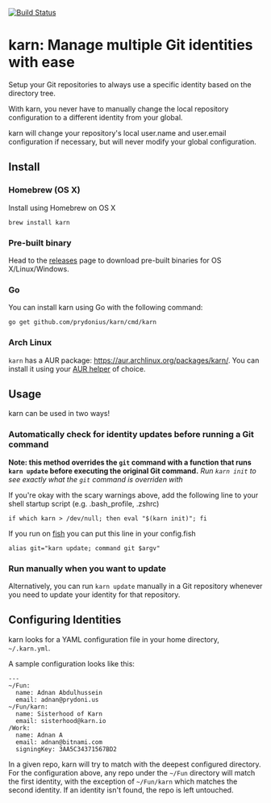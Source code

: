 [![Build Status](https://travis-ci.org/prydonius/karn.svg?branch=master)](https://travis-ci.org/prydonius/karn)

# karn: Manage multiple Git identities with ease

Setup your Git repositories to always use a specific identity based on the directory tree.

With karn, you never have to manually change the local repository configuration to a different
identity from your global.

karn will change your repository's local user.name and user.email configuration if necessary, but will never modify your global configuration.

## Install

### Homebrew (OS X)
Install using Homebrew on OS X
```
brew install karn
```

### Pre-built binary
Head to the [releases](https://github.com/prydonius/karn/releases) page to download pre-built binaries for OS X/Linux/Windows.

### Go
You can install karn using Go with the following command:
```
go get github.com/prydonius/karn/cmd/karn
```

### Arch Linux

`karn` has a AUR package: <https://aur.archlinux.org/packages/karn/>. You can install it using your [AUR helper](https://wiki.archlinux.org/index.php/AUR_helpers) of choice.

## Usage
karn can be used in two ways!

### Automatically check for identity updates before running a Git command
**Note: this method overrides the `git` command with a function that runs `karn update` before executing the original Git command.**
*Run `karn init` to see exactly what the `git` command is overriden with*

If you're okay with the scary warnings above, add the following line to your shell startup script (e.g. .bash_profile, .zshrc)
```
if which karn > /dev/null; then eval "$(karn init)"; fi
```

If you run on [fish](https://fishshell.com/) you can put this line in your config.fish
```
alias git="karn update; command git $argv"
```

### Run manually when you want to update
Alternatively, you can run `karn update` manually in a Git repository whenever you need to update your identity for that repository.

## Configuring Identities
karn looks for a YAML configuration file in your home directory, `~/.karn.yml`.

A sample configuration looks like this:
```
---
~/Fun:
  name: Adnan Abdulhussein
  email: adnan@prydoni.us
~/Fun/karn:
  name: Sisterhood of Karn
  email: sisterhood@karn.io
/Work:
  name: Adnan A
  email: adnan@bitnami.com
  signingKey: 3AA5C34371567BD2
```

In a given repo, karn will try to match with the deepest configured directory. For the configuration above, any repo under the `~/Fun` directory will match the first identity, with the exception of `~/Fun/karn` which matches the second identity. If an identity isn't found, the repo is left untouched.
